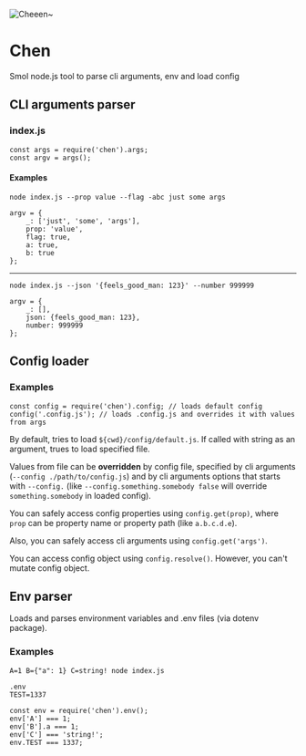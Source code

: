 ![Cheeen~](http://i.imgur.com/Zkvz0Nm.png)
# Chen
Smol node.js tool to parse cli arguments, env and load config

## CLI arguments parser
### index.js
```
const args = require('chen').args;
const argv = args();
```
#### Examples
``node index.js --prop value --flag -abc just some args``
```
argv = {
	_: ['just', 'some', 'args'],
	prop: 'value',
	flag: true,
	a: true,
	b: true
};
```


----------
``node index.js --json '{feels_good_man: 123}' --number 999999``
```
argv = {
	_: [],
	json: {feels_good_man: 123},
	number: 999999
};
```

## Config loader
### Examples
```
const config = require('chen').config; // loads default config
config('.config.js'); // loads .config.js and overrides it with values from args
```
By default, tries to load ``${cwd}/config/default.js``.
If called with string as an argument, trues to load specified file.

Values from file can be **overridden** by config file, specified by cli arguments (``--config ./path/to/config.js``)
and by cli arguments options that starts with ``--config.`` (like ``--config.something.somebody false`` will override ``something.somebody`` in loaded config).

You can safely access config properties using ``config.get(prop)``, where ``prop`` can be property name or property path (like ``a.b.c.d.e``).

Also, you can safely access cli arguments using ``config.get('args')``.

You can access config object using ``config.resolve()``. However, you can't mutate config object.

## Env parser

Loads and parses environment variables and .env files (via dotenv package).

### Examples
``A=1 B={"a": 1} C=string! node index.js``

```
.env
TEST=1337
```

```
const env = require('chen').env();
env['A'] === 1;
env['B'].a === 1;
env['C'] === 'string!';
env.TEST === 1337;
```